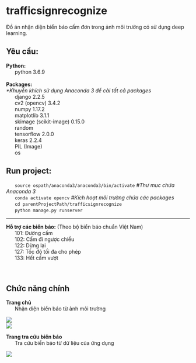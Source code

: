 # trafficsignrecognize
Đồ án nhận diện biển báo cấm đơn trong ảnh môi trường có sử dụng deep learning.<br>

<h2>Yêu cầu:</h2>
<b>Python:</b><br>
     &nbsp;&nbsp;&nbsp;&nbsp;&nbsp;&nbsp;python 3.6.9<br>
<br>
<b>Packages:</b><br>
<i>*Khuyến khích sử dụng Anaconda 3 để cài tất cả packages</i><br>
     &nbsp;&nbsp;&nbsp;&nbsp;&nbsp;&nbsp;django 2.2.5<br>
     &nbsp;&nbsp;&nbsp;&nbsp;&nbsp;&nbsp;cv2 (opencv) 3.4.2<br>
     &nbsp;&nbsp;&nbsp;&nbsp;&nbsp;&nbsp;numpy 1.17.2<br>
     &nbsp;&nbsp;&nbsp;&nbsp;&nbsp;&nbsp;matplotlib 3.1.1<br>
     &nbsp;&nbsp;&nbsp;&nbsp;&nbsp;&nbsp;skimage (scikit-image) 0.15.0<br>
     &nbsp;&nbsp;&nbsp;&nbsp;&nbsp;&nbsp;random<br>
     &nbsp;&nbsp;&nbsp;&nbsp;&nbsp;&nbsp;tensorflow 2.0.0<br>
     &nbsp;&nbsp;&nbsp;&nbsp;&nbsp;&nbsp;keras 2.2.4<br>
     &nbsp;&nbsp;&nbsp;&nbsp;&nbsp;&nbsp;PIL (Image)<br>
     &nbsp;&nbsp;&nbsp;&nbsp;&nbsp;&nbsp;os<br>

<h2>Run project:</h2>
 &nbsp;&nbsp;&nbsp;&nbsp;&nbsp;&nbsp;<code>source ospath/anaconda3/anaconda3/bin/activate</code> 
 <i>#Thư mục chứa Anaconda 3</i><br>
 &nbsp;&nbsp;&nbsp;&nbsp;&nbsp;&nbsp;<code>conda activate opencv</code> 
  <i>#Kích hoạt môi trường chứa các packages</i><br>
 &nbsp;&nbsp;&nbsp;&nbsp;&nbsp;&nbsp;<code>cd parentProjectPath/trafficsignrecognize </code><br>
 &nbsp;&nbsp;&nbsp;&nbsp;&nbsp;&nbsp;<code>python manage.py runserver</code><br>
<hr>
<b>Hỗ trợ các biển báo:</b> (Theo bộ biển báo chuẩn Việt Nam)<br>
&nbsp;&nbsp;&nbsp;&nbsp;&nbsp;&nbsp;101: Đường cấm<br>
&nbsp;&nbsp;&nbsp;&nbsp;&nbsp;&nbsp;102: Cấm đi ngược chiều<br>
&nbsp;&nbsp;&nbsp;&nbsp;&nbsp;&nbsp;122: Dừng lại<br>
&nbsp;&nbsp;&nbsp;&nbsp;&nbsp;&nbsp;127: Tốc độ tối đa cho phép<br>
&nbsp;&nbsp;&nbsp;&nbsp;&nbsp;&nbsp;133: Hết cấm vượt<br>

<br>
<br>
<h2>Chức năng chính</h2>
<b>Trang chủ</b><br>
&nbsp;&nbsp;&nbsp;&nbsp;&nbsp;&nbsp;Nhận diện biển báo từ ảnh môi trường<br>

<img src="https://github.com/quangkhoiuit98/trafficsignrecognize/blob/master/static/image/index1.png"><br>
<img src="https://github.com/quangkhoiuit98/trafficsignrecognize/blob/master/static/image/index2.png"><br>

<b>Trang tra cứu biển báo</b><br>
&nbsp;&nbsp;&nbsp;&nbsp;&nbsp;&nbsp;Tra cứu biển báo từ dữ liệu của ứng dụng<br>

<img src="https://github.com/quangkhoiuit98/trafficsignrecognize/blob/master/static/image/trafficinfomation.png"><br>